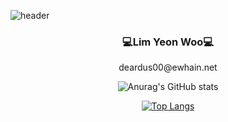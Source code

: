 ![header](https://capsule-render.vercel.app/api?type=waving&color=b8d4e0&height=300&section=header&text=Hi%20there%20👋&fontSize=40&fontColor=ffffff)

<div align = "center">
  <h3>💻Lim Yeon Woo💻</h3>
  deardus00@ewhain.net 

  ![Anurag's GitHub stats](https://github-readme-stats.vercel.app/api?username=Lim-YeonWoo&show_icons=true&theme=vue)

  [![Top Langs](https://github-readme-stats.vercel.app/api/top-langs/?username=Lim-YeonWoo&layout=compact)](https://github.com/Lim-YeonWoo/github-readme-stats)

</div>

